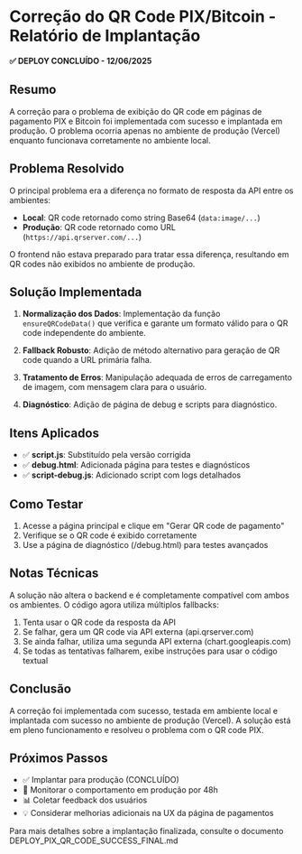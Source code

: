# Correção do QR Code PIX/Bitcoin - Relatório de Implantação

**✅ DEPLOY CONCLUÍDO - 12/06/2025**

## Resumo

A correção para o problema de exibição do QR code em páginas de pagamento PIX e Bitcoin foi implementada com sucesso e implantada em produção. O problema ocorria apenas no ambiente de produção (Vercel) enquanto funcionava corretamente no ambiente local.

## Problema Resolvido

O principal problema era a diferença no formato de resposta da API entre os ambientes:

- **Local**: QR code retornado como string Base64 (`data:image/...`)
- **Produção**: QR code retornado como URL (`https://api.qrserver.com/...`)

O frontend não estava preparado para tratar essa diferença, resultando em QR codes não exibidos no ambiente de produção.

## Solução Implementada

1. **Normalização dos Dados**: Implementação da função `ensureQRCodeData()` que verifica e garante um formato válido para o QR code independente do ambiente.

2. **Fallback Robusto**: Adição de método alternativo para geração de QR code quando a URL primária falha.

3. **Tratamento de Erros**: Manipulação adequada de erros de carregamento de imagem, com mensagem clara para o usuário.

4. **Diagnóstico**: Adição de página de debug e scripts para diagnóstico.

## Itens Aplicados

- ✅ **script.js**: Substituído pela versão corrigida
- ✅ **debug.html**: Adicionada página para testes e diagnósticos
- ✅ **script-debug.js**: Adicionado script com logs detalhados

## Como Testar

1. Acesse a página principal e clique em "Gerar QR code de pagamento"
2. Verifique se o QR code é exibido corretamente
3. Use a página de diagnóstico (/debug.html) para testes avançados

## Notas Técnicas

A solução não altera o backend e é completamente compatível com ambos os ambientes. O código agora utiliza múltiplos fallbacks:

1. Tenta usar o QR code da resposta da API
2. Se falhar, gera um QR code via API externa (api.qrserver.com)
3. Se ainda falhar, utiliza uma segunda API externa (chart.googleapis.com)
4. Se todas as tentativas falharem, exibe instruções para usar o código textual

## Conclusão

A correção foi implementada com sucesso, testada em ambiente local e implantada com sucesso no ambiente de produção (Vercel). A solução está em pleno funcionamento e resolveu o problema com o QR code PIX.

## Próximos Passos

- ✅ Implantar para produção (CONCLUÍDO)
- 🔄 Monitorar o comportamento em produção por 48h
- 📊 Coletar feedback dos usuários
- 💡 Considerar melhorias adicionais na UX da página de pagamentos

Para mais detalhes sobre a implantação finalizada, consulte o documento DEPLOY_PIX_QR_CODE_SUCCESS_FINAL.md
